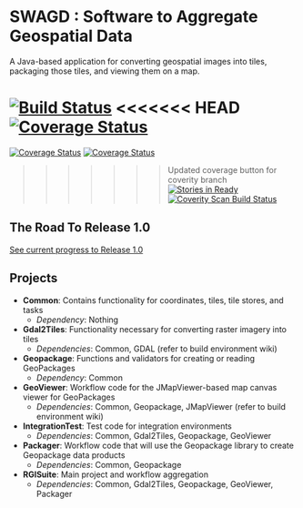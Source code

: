 SWAGD : Software to Aggregate Geospatial Data
===============

A Java-based application for converting geospatial images into tiles, packaging those tiles, and viewing them on a map.

[![Build Status](https://travis-ci.org/GitHubRGI/swagd.svg?branch=master)](https://travis-ci.org/GitHubRGI/swagd)
<<<<<<< HEAD
[![Coverage Status](https://coveralls.io/repos/GitHubRGI/swagd/badge.svg?branch=master)](https://coveralls.io/r/GitHubRGI/swagd?branch=master)
=======
[![Coverage Status](https://coveralls.io/repos/GitHubRGI/swagd/badge.svg)](https://coveralls.io/r/GitHubRGI/swagd)
[![Coverage Status](https://coveralls.io/repos/GitHubRGI/swagd/badge.svg?branch=coverity_scan)](https://coveralls.io/r/GitHubRGI/swagd?branch=coverity_scan)
>>>>>>> Updated coverage button for coverity branch
[![Stories in Ready](https://badge.waffle.io/GitHubRGI/swagd.png?label=ready&title=Ready)](https://waffle.io/GitHubRGI/swagd)
[![Coverity Scan Build Status](https://scan.coverity.com/projects/3993/badge.svg)](https://scan.coverity.com/projects/3993)

## The Road To Release 1.0

[See current progress to Release 1.0](https://github.com/GitHubRGI/swagd/milestones)

## Projects
* __Common__: Contains functionality for coordinates, tiles, tile stores, and tasks
  * _Dependency_: Nothing
* __Gdal2Tiles__: Functionality necessary for converting raster imagery into tiles
  * _Dependencies_: Common, GDAL (refer to build environment wiki)
* __Geopackage__: Functions and validators for creating or reading GeoPackages
  * _Dependency_: Common
* __GeoViewer__: Workflow code for the JMapViewer-based map canvas viewer for GeoPackages
  * _Dependencies_: Common, Geopackage, JMapViewer (refer to build environment wiki)
* __IntegrationTest__: Test code for integration environments
  * _Dependencies_: Common, Gdal2Tiles, Geopackage, GeoViewer
* __Packager__: Workflow code that will use the Geopackage library to create Geopackage data products
  * _Dependencies_: Common, Geopackage
* __RGISuite__: Main project and workflow aggregation
  * _Dependencies_: Common, Gdal2Tiles, Geopackage, GeoViewer, Packager
